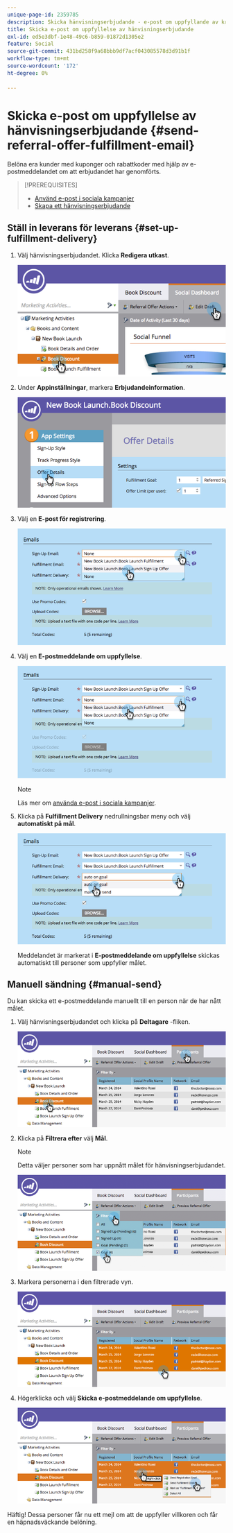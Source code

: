 ```yaml
---
unique-page-id: 2359785
description: Skicka hänvisningserbjudande - e-post om uppfyllande av krav - Marketo Docs - produktdokumentation
title: Skicka e-post om uppfyllelse av hänvisningserbjudande
exl-id: ed5e3dbf-1e48-49c6-b859-01872d1305e2
feature: Social
source-git-commit: 431bd258f9a68bbb9df7acf043085578d3d91b1f
workflow-type: tm+mt
source-wordcount: '172'
ht-degree: 0%

---
```


# Skicka e-post om uppfyllelse av hänvisningserbjudande {#send-referral-offer-fulfillment-email}

Belöna era kunder med kuponger och rabattkoder med hjälp av e-postmeddelandet om att erbjudandet har genomförts.

>[!PREREQUISITES]
>
>* [Använd e-post i sociala kampanjer](/help/marketo/product-docs/demand-generation/social/social-functions/use-emails-in-social-promotions.md)
>* [Skapa ett hänvisningserbjudande](/help/marketo/product-docs/demand-generation/social/referral-offers/create-a-referral-offer.md)

## Ställ in leverans för leverans {#set-up-fulfillment-delivery}

1. Välj hänvisningserbjudandet. Klicka **Redigera utkast**.

   ![](assets/image2015-4-20-16-3a3-3a14.png)

1. Under **Appinställningar**, markera **Erbjudandeinformation**.

   ![](assets/image2015-4-23-12-3a53-3a16.png)

1. Välj en **E-post för registrering**.

   ![](assets/image2015-4-23-12-3a58-3a52.png)

1. Välj en **E-postmeddelande om uppfyllelse**.

   ![](assets/image2015-4-23-13-3a4-3a40.png)

   >[!NOTE]
   >
   >Läs mer om [använda e-post i sociala kampanjer](/help/marketo/product-docs/demand-generation/social/social-functions/use-emails-in-social-promotions.md).

1. Klicka på **Fulfillment Delivery** nedrullningsbar meny och välj **automatiskt på mål**.

   ![](assets/image2015-4-23-13-3a13-3a33.png)

   Meddelandet är markerat i **E-postmeddelande om uppfyllelse** skickas automatiskt till personer som uppfyller målet.

## Manuell sändning {#manual-send}

Du kan skicka ett e-postmeddelande manuellt till en person när de har nått målet.

1. Välj hänvisningserbjudandet och klicka på **Deltagare** -fliken.

   ![](assets/image2015-4-20-15-3a37-3a14.png)

1. Klicka på **Filtrera efter** välj **Mål**.

   >[!NOTE]
   >
   >Detta väljer personer som har uppnått målet för hänvisningserbjudandet.

   ![](assets/image2015-4-20-15-3a59-3a11.png)

1. Markera personerna i den filtrerade vyn.

   ![](assets/2015-04-23-13-08-53.png)

1. Högerklicka och välj **Skicka e-postmeddelande om uppfyllelse**.

   ![](assets/2015-04-20-15-54-13.png)

Häftig! Dessa personer får nu ett mejl om att de uppfyller villkoren och får en häpnadsväckande belöning.
